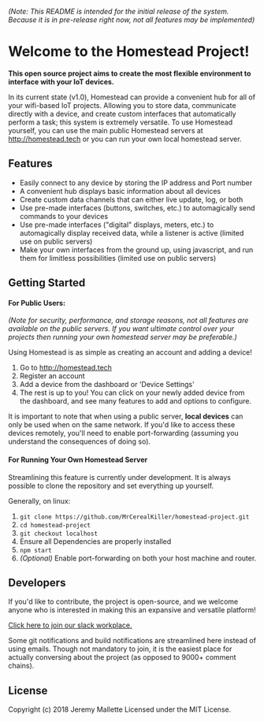 _(Note: This README is intended for the initial release of the system. Because
  it is in pre-release right now, not all features may be implemented)_

# Welcome to the Homestead Project!

**This open source project aims to create the most flexible environment to
interface with your IoT devices.**

In its current state (v1.0), Homestead can provide a convenient hub for all of
your wifi-based IoT projects. Allowing you to store data, communicate directly
with a device, and create custom interfaces that automatically perform a task;
this system is extremely versatile. To use Homestead yourself, you can use the
main public Homestead servers at <http://homestead.tech> or you can run your
own local homestead server.

## Features
- Easily connect to any device by storing the IP address and Port number
- A convenient hub displays basic information about all devices
- Create custom data channels that can either live update, log, or both
- Use pre-made interfaces (buttons, switches, etc.) to automagically send
commands to your devices
- Use pre-made interfaces ("digital" displays, meters, etc.) to automagically
display received data, while a listener is active (limited use on public servers)
- Make your own interfaces from the ground up, using javascript, and run them
for limitless possibilities (limited use on public servers)

## Getting Started

#### For Public Users:
_(Note for security, performance, and storage reasons, not all features are
  available on the public servers. If you want ultimate control over your
  projects then running your own homestead server may be preferable.)_

Using Homestead is as simple as creating an account and adding a device!
1. Go to <http://homestead.tech>
2. Register an account
3. Add a device from the dashboard or 'Device Settings'
4. The rest is up to you! You can click on your newly added device from the
dashboard, and see many features to add and options to configure.

It is important to note that when using a public server, **local devices** can
only be used when on the same network. If you'd like to access these devices
remotely, you'll need to enable port-forwarding (assuming you understand the
consequences of doing so).

#### For Running Your Own Homestead Server

Streamlining this feature is currently under development. It is always possible
to clone the repository and set everything up yourself.

Generally, on linux:
1. `git clone https://github.com/MrCerealKiller/homestead-project.git`
2. `cd homestead-project`
3. `git checkout localhost`
4. Ensure all Dependencies are properly installed
5. `npm start`
6. _(Optional)_ Enable port-forwarding on both your host machine and router.

## Developers
If you'd like to contribute, the project is open-source, and we welcome anyone
who is interested in making this an expansive and versatile platform!

[Click here to join our slack workplace.](https://join.slack.com/t/homestead-chat/shared_invite/enQtMzExMDQwNDQwNDA0LWZkN2M1NDQ2YTE5YjVmNmJlNDI2MmIwYWY3MmE0Njg1MjViZDZjMWM1NDQxNjhiZjk2NjY5YTE3ZGEwYjA3ZmI)

Some git notifications and build notifications are streamlined here instead of
using emails. Though not mandatory to join, it is the easiest place for actually
conversing about the project (as opposed to 9000+ comment chains).

## License
Copyright (c) 2018 Jeremy Mallette
Licensed under the MIT License.
